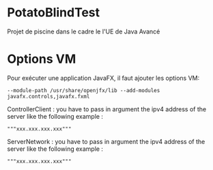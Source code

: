 # PotatoBlindTest
Projet de piscine dans le cadre le l'UE de Java Avancé


# Options VM
Pour exécuter une application JavaFX, il faut ajouter les options VM:
```
--module-path /usr/share/openjfx/lib --add-modules javafx.controls,javafx.fxml
``` 

ControllerClient : you have to pass in argument the ipv4 address of the server like the following example :
```
"""xxx.xxx.xxx.xxx"""
``` 

ServerNetwork : you have to pass in argument the ipv4 address of the server like the following example :
```
"""xxx.xxx.xxx.xxx"""
``` 